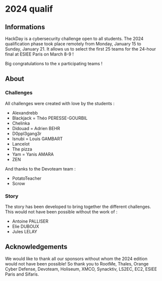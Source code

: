 # 2024 qualif

## Informations

HackDay is a cybersecurity challenge open to all students. The 2024 qualification phase took place remotely from Monday, January 15 to Sunday, January 21. It allows us to select the first 25 teams for the 24-hour final at ESIEE Paris on March 8-9 ! 

Big congratulations to the x participating teams !


## About

### Challenges

All challenges were created with love by the students : 
- Alexandrebb
- Blackjack = Théo PERESSE-GOURBIL
- Chelinka
- Didouad = Adrien BEHR
- D0ppl3gang3r
- Isnubi = Louis GAMBART
- Lancelot
- The pizza
- Yam = Yanis AMARA
- ZEN

And thanks to the Devoteam team :
- PotatoTeacher
- Scrow

### Story

The story has been developed to bring together the different challenges. This would not have been possible without the work of :
- Antoine PALLISER
- Elie DUBOUX
- Jules LELAY


## Acknowledgements

We would like to thank all our sponsors without whom the 2024 edition would not have been possible! 
So thank you to RootMe, Thales, Orange Cyber Defense, Devoteam, Holiseum, XMCO, Synacktiv, LS2EC, EC2, ESIEE Paris and Sifaris.
